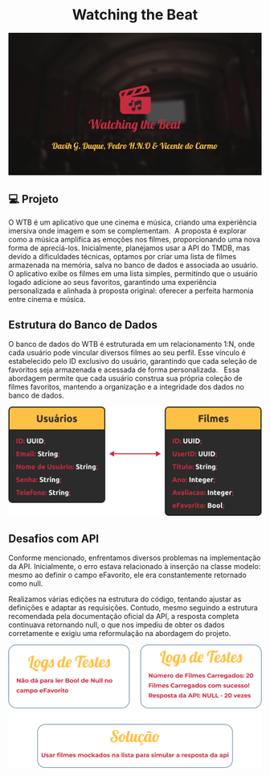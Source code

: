 <h1 align="center">
   Watching the Beat
</h1>

<p align="center">
  <img src="./public/Capa.png" alt="WTB" />
</p>


## 💻 Projeto
O WTB é um aplicativo que une cinema e música, criando uma experiência imersiva onde imagem e som se complementam.  A proposta é explorar como a música amplifica as emoções nos filmes, proporcionando uma nova forma de apreciá-los.
Inicialmente, planejamos usar a API do TMDB, mas devido a dificuldades técnicas, optamos por criar uma lista de filmes armazenada na memória, salva no banco de dados e associada ao usuário.
O aplicativo exibe os filmes em uma lista simples, permitindo que o usuário logado adicione ao seus favoritos, garantindo uma experiência personalizada e alinhada à proposta original: oferecer a perfeita harmonia entre cinema e música.

## Estrutura do Banco de Dados

O banco de dados do WTB é estruturada em um relacionamento 1:N, onde cada usuário pode vincular diversos filmes ao seu perfil. 
Esse vínculo é estabelecido pelo ID exclusivo do usuário, garantindo que cada seleção de favoritos seja armazenada e acessada de forma personalizada.   Essa abordagem permite que cada usuário construa sua própria coleção de filmes favoritos, mantendo a organização e a integridade dos dados no banco de dados.
<p align="center">
  <img src="./public/Tables.png" alt="WTB" />
</p>

## Desafios com API
Conforme mencionado, enfrentamos diversos problemas na implementação da API. 
Inicialmente, o erro estava relacionado à inserção na classe modelo: mesmo ao definir o campo eFavorito, ele era constantemente retornado como null.

Realizamos várias edições na estrutura do código, tentando ajustar as definições e adaptar as requisições. 
Contudo, mesmo seguindo a estrutura recomendada pela documentação oficial da API, a resposta completa continuava retornando null, o que nos impediu de obter os dados corretamente e exigiu uma reformulação na abordagem do projeto.

<p align="center">
  <img src="./public/Problemas.png" alt="WTB" />
</p>
